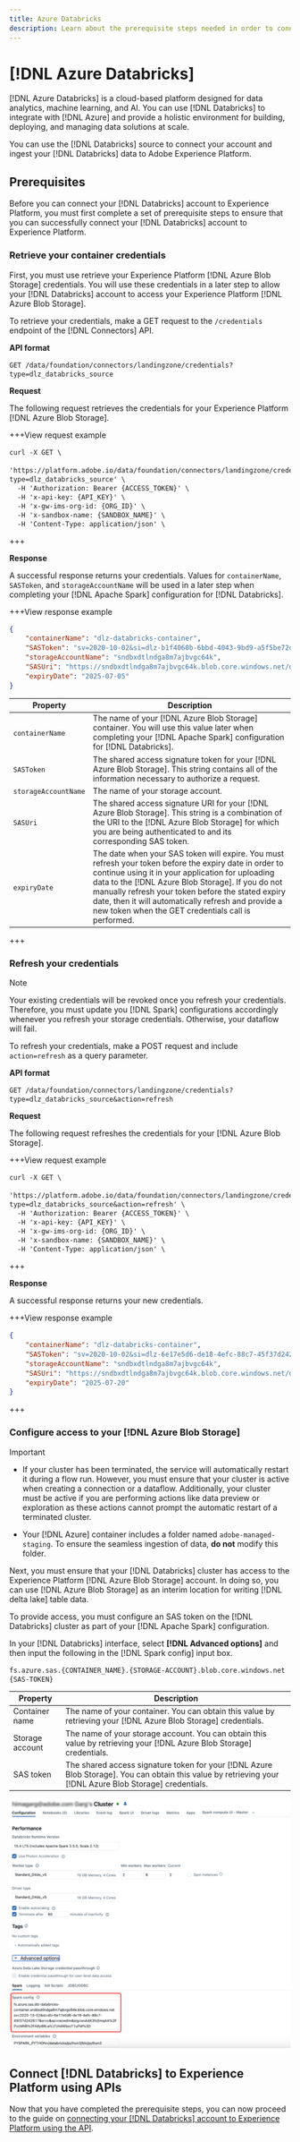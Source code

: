```yaml
---
title: Azure Databricks
description: Learn about the prerequisite steps needed in order to connect Azure Databricks to Experience Platform.
---
```

# [!DNL Azure Databricks]

[!DNL Azure Databricks] is a cloud-based platform designed for data analytics, machine learning, and AI. You can use [!DNL Databricks] to integrate with [!DNL Azure] and provide a holistic environment for building, deploying, and managing data solutions at scale.

You can use the [!DNL Databricks] source to connect your account and ingest your [!DNL Databricks] data to Adobe Experience Platform.

## Prerequisites

Before you can connect your [!DNL Databricks] account to Experience Platform, you must first complete a set of prerequisite steps to ensure that you can successfully connect your [!DNL Databricks] account to Experience Platform.

### Retrieve your container credentials

First, you must use retrieve your Experience Platform [!DNL Azure Blob Storage] credentials. You will use these credentials in a later step to allow your [!DNL Databricks] account to access your Experience Platform [!DNL Azure Blob Storage].

To retrieve your credentials, make a GET request to the `/credentials` endpoint of the [!DNL Connectors] API.

**API format**

```http
GET /data/foundation/connectors/landingzone/credentials?type=dlz_databricks_source
```

**Request**

The following request retrieves the credentials for your Experience Platform [!DNL Azure Blob Storage].

+++View request example

```shell
curl -X GET \
  'https://platform.adobe.io/data/foundation/connectors/landingzone/credentials?type=dlz_databricks_source' \
  -H 'Authorization: Bearer {ACCESS_TOKEN}' \
  -H 'x-api-key: {API_KEY}' \
  -H 'x-gw-ims-org-id: {ORG_ID}' \
  -H 'x-sandbox-name: {SANDBOX_NAME}' \
  -H 'Content-Type: application/json' \
```

+++

**Response**

A successful response returns your credentials. Values for `containerName`, `SASToken`, and `storageAccountName` will be used in a later step when completing your [!DNL Apache Spark] configuration for [!DNL Databricks].

+++View response example

```json
{
    "containerName": "dlz-databricks-container",
    "SASToken": "sv=2020-10-02&si=dlz-b1f4060b-6bbd-4043-9bd9-a5f5be72de30&sr=c&sp=racwdlm&sig=zVQfmuElZJzOKkUk8z5lChrJ3YQUE2h6EShDZOsVeMc%3D",
    "storageAccountName": "sndbxdtlndga8m7ajbvgc64k",
    "SASUri": "https://sndbxdtlndga8m7ajbvgc64k.blob.core.windows.net/dlz-databricks-container?sv=2020-10-02&si=dlz-b1f4060b-6bbd-4043-9bd9-a5f5be72de30&sr=c&sp=racwdlm&sig=zVQfmuElZJzOKkUk8z5lChrJ3YQUE2h6EShDZOsVeMc%3D",
    "expiryDate": "2025-07-05"
}
```

| Property | Description |
| --- | --- |
| `containerName` | The name of your [!DNL Azure Blob Storage] container. You will use this value later when completing your [!DNL Apache Spark] configuration for [!DNL Databricks]. |
| `SASToken` | The shared access signature token for your [!DNL Azure Blob Storage]. This string contains all of the information necessary to authorize a request. |
| `storageAccountName` | The name of your storage account. |
| `SASUri` | The shared access signature URI for your [!DNL Azure Blob Storage]. This string is a combination of the URI to the [!DNL Azure Blob Storage] for which you are being authenticated to and its corresponding SAS token. |
| `expiryDate` | The date when your SAS token will expire. You must refresh your token before the expiry date in order to continue using it in your application for uploading data to the [!DNL Azure Blob Storage]. If you do not manually refresh your token before the stated expiry date, then it will automatically refresh and provide a new token when the GET credentials call is performed. |

+++

### Refresh your credentials

>[!NOTE]
>
>Your existing credentials will be revoked once you refresh your credentials. Therefore, you must update you [!DNL Spark] configurations accordingly whenever you refresh your storage credentials. Otherwise, your dataflow will fail.

To refresh your credentials, make a POST request and include `action=refresh` as a query parameter.

**API format**

```http
GET /data/foundation/connectors/landingzone/credentials?type=dlz_databricks_source&action=refresh
```

**Request**

The following request refreshes the credentials for your [!DNL Azure Blob Storage].

+++View request example

```shell
curl -X GET \
  'https://platform.adobe.io/data/foundation/connectors/landingzone/credentials?type=dlz_databricks_source&action=refresh' \
  -H 'Authorization: Bearer {ACCESS_TOKEN}' \
  -H 'x-api-key: {API_KEY}' \
  -H 'x-gw-ims-org-id: {ORG_ID}' \
  -H 'x-sandbox-name: {SANDBOX_NAME}' \
  -H 'Content-Type: application/json' \
```

+++

**Response**

A successful response returns your new credentials.

+++View response example

```json
{
    "containerName": "dlz-databricks-container",
    "SASToken": "sv=2020-10-02&si=dlz-6e17e5d6-de18-4efc-88c7-45f37d242617&sr=c&sp=racwdlm&sig=wvA4K3fcEmqAA%2FPvcMhB%2FA8y8RLwVJ7zhdWbxvT1uFM%3D",
    "storageAccountName": "sndbxdtlndga8m7ajbvgc64k",
    "SASUri": "https://sndbxdtlndga8m7ajbvgc64k.blob.core.windows.net/dlz-databricks-container?sv=2020-10-02&si=dlz-6e17e5d6-de18-4efc-88c7-45f37d242617&sr=c&sp=racwdlm&sig=wvA4K3fcEmqAA%2FPvcMhB%2FA8y8RLwVJ7zhdWbxvT1uFM%3D",
    "expiryDate": "2025-07-20"
}
```

+++

### Configure access to your [!DNL Azure Blob Storage]

>[!IMPORTANT]
>
>* If your cluster has been terminated, the service will automatically restart it during a flow run. However, you must ensure that your cluster is active when creating a connection or a dataflow. Additionally, your cluster must be active if you are performing actions like data preview or exploration as these actions cannot prompt the automatic restart of a terminated cluster.
>
>* Your [!DNL Azure] container includes a folder named `adobe-managed-staging`. To ensure the seamless ingestion of data, **do not** modify this folder.


Next, you must ensure that your [!DNL Databricks] cluster has access to the Experience Platform [!DNL Azure Blob Storage] account. In doing so, you can use [!DNL Azure Blob Storage] as an interim location for writing [!DNL delta lake] table data.

To provide access, you must configure an SAS token on the [!DNL Databricks] cluster as part of your [!DNL Apache Spark] configuration.

In your [!DNL Databricks] interface, select **[!DNL Advanced options]** and then input the following in the [!DNL Spark config] input box.

```shell
fs.azure.sas.{CONTAINER_NAME}.{STORAGE-ACCOUNT}.blob.core.windows.net {SAS-TOKEN}
```

| Property | Description |
| --- | --- |
| Container name | The name of your container. You can obtain this value by retrieving your [!DNL Azure Blob Storage] credentials. |
| Storage account | The name of your storage account. You can obtain this value by retrieving your [!DNL Azure Blob Storage] credentials. |
| SAS token | The shared access signature token for your [!DNL Azure Blob Storage]. You can obtain this value by retrieving your [!DNL Azure Blob Storage] credentials. |

![The Databricks UI on Azure.](../../images/tutorials/create/databricks/databricks-ui.png)

## Connect [!DNL Databricks] to Experience Platform using APIs

Now that you have completed the prerequisite steps, you can now proceed to the guide on [connecting your [!DNL Databricks] account to Experience Platform using the API](../../tutorials/api/create/databases/databricks.md).